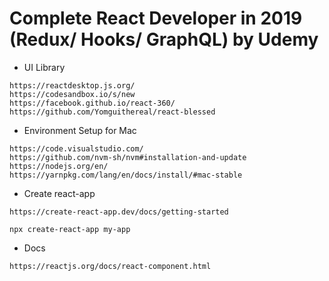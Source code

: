 # Complete React Developer in 2019 (Redux/ Hooks/ GraphQL) by Udemy

* UI Library
````
https://reactdesktop.js.org/
https://codesandbox.io/s/new
https://facebook.github.io/react-360/
https://github.com/Yomguithereal/react-blessed
````

* Environment Setup for Mac

```
https://code.visualstudio.com/
https://github.com/nvm-sh/nvm#installation-and-update
https://nodejs.org/en/
https://yarnpkg.com/lang/en/docs/install/#mac-stable
```

* Create react-app
```
https://create-react-app.dev/docs/getting-started

npx create-react-app my-app
```

* Docs
```
https://reactjs.org/docs/react-component.html
```